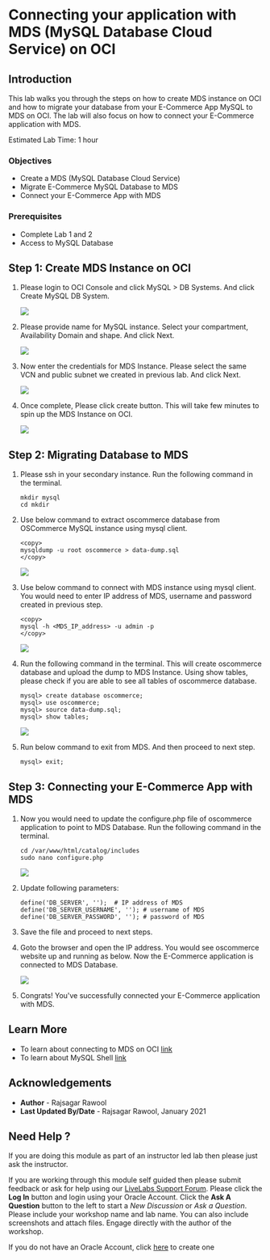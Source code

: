 # Connecting your application with MDS (MySQL Database Cloud Service) on OCI

## Introduction
This lab walks you through the steps on how to create MDS instance on OCI and how to migrate your database from your E-Commerce App MySQL to MDS on OCI. The lab will also focus on how to connect your E-Commerce application with MDS.

Estimated Lab Time: 1 hour

### Objectives
* Create a MDS (MySQL Database Cloud Service)
* Migrate E-Commerce MySQL Database to MDS
* Connect your E-Commerce App with MDS

### Prerequisites
* Complete Lab 1 and 2
* Access to MySQL Database

## **Step 1:** Create MDS Instance on OCI
1. Please login to OCI Console and click MySQL > DB Systems. And click Create MySQL DB System.

    ![](./images/1.png "")

2. Please provide name for MySQL instance. Select your compartment, Availability Domain and shape. And click Next.

    ![](./images/2.png "")

3. Now enter the credentials for MDS Instance. Please select the same VCN and public subnet we created in previous lab. And click Next.

    ![](./images/3.png "")

4. Once complete, Please click create button. This will take few minutes to spin up the MDS Instance on OCI.

    ![](./images/4.png "")

## **Step 2:** Migrating Database to MDS

1. Please ssh in your secondary instance. Run the following command in the terminal.

    ```
    mkdir mysql
    cd mkdir
    ```

2. Use below command to extract oscommerce database from OSCommerce MySQL instance using mysql client.

    ```
    <copy>
    mysqldump -u root oscommerce > data-dump.sql
    </copy>
    ```
    ![](./images/5.png "")

3. Use below command to connect with MDS instance using mysql client. You would need to enter IP address of MDS, username and password created in previous step.

    ```
    <copy>
    mysql -h <MDS_IP_address> -u admin -p
    </copy>
    ```
    ![](./images/6.png "")


4. Run the following command in the terminal. This will create oscommerce database and upload the dump to MDS Instance. Using show tables, please check if you are able to see all tables of oscommerce database.

    ```
    mysql> create database oscommerce;
    mysql> use oscommerce;
    mysql> source data-dump.sql;
    mysql> show tables;
    ```

    ![](./images/7.png "")

5. Run below command to exit from MDS. And then proceed to next step.

    ```
    mysql> exit;
    ```

## **Step 3:** Connecting your E-Commerce App with MDS

1. Now you would need to update the configure.php file of oscommerce application to point to MDS Database. Run the following command in the terminal.
    ```
    cd /var/www/html/catalog/includes
    sudo nano configure.php
    ```
    ![](./images/11.png "")

2. Update following parameters:
    ```
    define('DB_SERVER', '');  # IP address of MDS
    define('DB_SERVER_USERNAME', ''); # username of MDS
    define('DB_SERVER_PASSWORD', ''); # password of MDS
    ```

3. Save the file and proceed to next steps.

4. Goto the browser and open the IP address. You would see oscommerce website up and running as below. Now the E-Commerce application is connected to MDS Database.

    ![](./images/13.png "")

5. Congrats! You've successfully connected your E-Commerce application with MDS.

## Learn More
* To learn about connecting to MDS on OCI [link](https://docs.oracle.com/en-us/iaas/mysql-database/doc/connecting-db-system.html)
* To learn about MySQL Shell [link](https://dev.mysql.com/doc/mysql-shell/8.0/en/)

## Acknowledgements
* **Author** - Rajsagar Rawool
* **Last Updated By/Date** - Rajsagar Rawool, January 2021

## Need Help ?
If you are doing this module as part of an instructor led lab then please just ask the instructor.

If you are working through this module self guided then please submit feedback or ask for help using our [LiveLabs Support Forum](https://community.oracle.com/tech/developers/categories/livelabsdiscussions). Please click the **Log In** button and login using your Oracle Account. Click the **Ask A Question** button to the left to start a *New Discussion* or *Ask a Question*.  Please include your workshop name and lab name.  You can also include screenshots and attach files.  Engage directly with the author of the workshop.

If you do not have an Oracle Account, click [here](https://profile.oracle.com/myprofile/account/create-account.jspx) to create one
